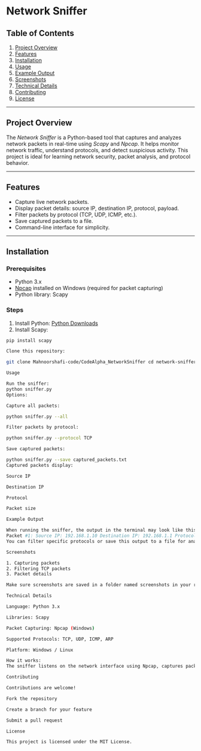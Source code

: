 # Network Sniffer

## Table of Contents
1. [Project Overview](#project-overview)  
2. [Features](#features)  
3. [Installation](#installation)  
4. [Usage](#usage)  
5. [Example Output](#example-output)  
6. [Screenshots](#screenshots)  
7. [Technical Details](#technical-details)  
8. [Contributing](#contributing)  
9. [License](#license)  

---

## Project Overview
The *Network Sniffer* is a Python-based tool that captures and analyzes network packets in real-time using *Scapy* and *Npcap*. It helps monitor network traffic, understand protocols, and detect suspicious activity. This project is ideal for learning network security, packet analysis, and protocol behavior.  

---

## Features
- Capture live network packets.  
- Display packet details: source IP, destination IP, protocol, payload.  
- Filter packets by protocol (TCP, UDP, ICMP, etc.).  
- Save captured packets to a file.  
- Command-line interface for simplicity.  

---

## Installation

### Prerequisites
- Python 3.x  
- [Npcap](https://nmap.org/npcap/) installed on Windows (required for packet capturing)  
- Python library: Scapy  

### Steps
1. Install Python: [Python Downloads](https://www.python.org/downloads/)  
2. Install Scapy:
```bash
pip install scapy

Clone this repository:

git clone Mahnoorshafi-code/CodeAlpha_NetworkSniffer cd network-sniffer 

Usage

Run the sniffer:
python sniffer.py 
Options:

Capture all packets:

python sniffer.py --all 

Filter packets by protocol:

python sniffer.py --protocol TCP 

Save captured packets:

python sniffer.py --save captured_packets.txt 
Captured packets display:

Source IP

Destination IP

Protocol

Packet size

Example Output

When running the sniffer, the output in the terminal may look like this:
Packet #1: Source IP: 192.168.1.10 Destination IP: 192.168.1.1 Protocol: TCP Length: 60 bytes Payload: 48656c6c6f20576f726c64 Packet #2: Source IP: 192.168.1.15 Destination IP: 8.8.8.8 Protocol: ICMP Length: 84 bytes Payload: 080045000054a6f400004001f6b8c0a8010fc0a80101 
You can filter specific protocols or save this output to a file for analysis.

Screenshots

1. Capturing packets
2. Filtering TCP packets
3. Packet details

Make sure screenshots are saved in a folder named screenshots in your repository.

Technical Details

Language: Python 3.x

Libraries: Scapy

Packet Capturing: Npcap (Windows)

Supported Protocols: TCP, UDP, ICMP, ARP

Platform: Windows / Linux

How it works:
The sniffer listens on the network interface using Npcap, captures packets with Scapy, and parses headers to extract IP addresses, ports, protocol type, and payload. Users can filter packets by protocol or save them for further analysis.

Contributing

Contributions are welcome!

Fork the repository

Create a branch for your feature

Submit a pull request

License

This project is licensed under the MIT License.

